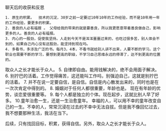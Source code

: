 聊天后的收获和反思

    1. 原生的积累。  技术的沉淀，30岁之前一定要过10年10年的工作经验，而不是10年用一年的工作经验，要更多的积累。
    2. 善良的人必有福报 。 父母给我的带来的就是要善良，所以我更愿意带着善良做自己，影响更多的人。善良的人必有福报。
    3. 内心的一股劲，促使我坚持。人走到今天不是浑浑噩噩过来的，也吃过很多苦，别人体会不到的，如果自己内心没有这股劲，能坚持到现在吗。
    4. 多看书，多涉及广泛的书。每月3，4本，不看书就给别人讲不出来，人要不断的学习。这个职业也需要不断的学习，要想到更高的职级，不学习自己思维永远的停滞了，达不到更高的位置的。
取众人之长才能长于众人。
  	5. 自律即自由。能用钱解决的，绝不会用面子解决。
  	6. 别拧巴的活着。工作觉得痛苦，这还能叫工作吗，别强迫自己，这就是别拧巴的活着。
 	7. 并不在说一定要自信，是自信。自信是内心散发出来的，同时也是在一次次肯定中得到的。
 	8. 婚姻对于任何人都很重要，年龄也是。 现在有年龄的优势，谈恋爱很重要等。
	9. 每个人都是独立的个体。现在起步，这就比别人早了好多。
        10.童年治愈一生，还是一生治愈童年。 幸福的人，可以用不幸的童年改变自己的一生。不幸的人，常常沉浸在过去的不幸中无法自拔。但是我不像回忆过去，我不想要那种生活，我活在当下。



后续，只有找回目标，积累，获得自信。另外，取众人之长才能长于众人。
